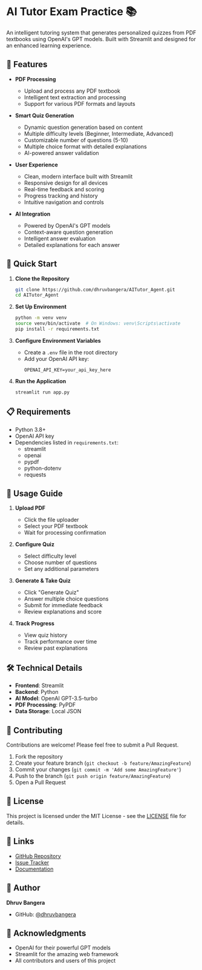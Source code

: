 # AI Tutor Exam Practice 📚

An intelligent tutoring system that generates personalized quizzes from PDF textbooks using OpenAI's GPT models. Built with Streamlit and designed for an enhanced learning experience.

## 🌟 Features

- **PDF Processing**
  - Upload and process any PDF textbook
  - Intelligent text extraction and processing
  - Support for various PDF formats and layouts

- **Smart Quiz Generation**
  - Dynamic question generation based on content
  - Multiple difficulty levels (Beginner, Intermediate, Advanced)
  - Customizable number of questions (5-10)
  - Multiple choice format with detailed explanations
  - AI-powered answer validation

- **User Experience**
  - Clean, modern interface built with Streamlit
  - Responsive design for all devices
  - Real-time feedback and scoring
  - Progress tracking and history
  - Intuitive navigation and controls

- **AI Integration**
  - Powered by OpenAI's GPT models
  - Context-aware question generation
  - Intelligent answer evaluation
  - Detailed explanations for each answer

## 🚀 Quick Start

1. **Clone the Repository**
   ```bash
   git clone https://github.com/dhruvbangera/AITutor_Agent.git
   cd AITutor_Agent
   ```

2. **Set Up Environment**
   ```bash
   python -m venv venv
   source venv/bin/activate  # On Windows: venv\Scripts\activate
   pip install -r requirements.txt
   ```

3. **Configure Environment Variables**
   - Create a `.env` file in the root directory
   - Add your OpenAI API key:
     ```
     OPENAI_API_KEY=your_api_key_here
     ```

4. **Run the Application**
   ```bash
   streamlit run app.py
   ```

## 📋 Requirements

- Python 3.8+
- OpenAI API key
- Dependencies listed in `requirements.txt`:
  - streamlit
  - openai
  - pypdf
  - python-dotenv
  - requests

## 🎯 Usage Guide

1. **Upload PDF**
   - Click the file uploader
   - Select your PDF textbook
   - Wait for processing confirmation

2. **Configure Quiz**
   - Select difficulty level
   - Choose number of questions
   - Set any additional parameters

3. **Generate & Take Quiz**
   - Click "Generate Quiz"
   - Answer multiple choice questions
   - Submit for immediate feedback
   - Review explanations and score

4. **Track Progress**
   - View quiz history
   - Track performance over time
   - Review past explanations

## 🛠️ Technical Details

- **Frontend**: Streamlit
- **Backend**: Python
- **AI Model**: OpenAI GPT-3.5-turbo
- **PDF Processing**: PyPDF
- **Data Storage**: Local JSON

## 🤝 Contributing

Contributions are welcome! Please feel free to submit a Pull Request.

1. Fork the repository
2. Create your feature branch (`git checkout -b feature/AmazingFeature`)
3. Commit your changes (`git commit -m 'Add some AmazingFeature'`)
4. Push to the branch (`git push origin feature/AmazingFeature`)
5. Open a Pull Request

## 📝 License

This project is licensed under the MIT License - see the [LICENSE](LICENSE) file for details.

## 🔗 Links

- [GitHub Repository](https://github.com/dhruvbangera/AITutor_Agent)
- [Issue Tracker](https://github.com/dhruvbangera/AITutor_Agent/issues)
- [Documentation](https://github.com/dhruvbangera/AITutor_Agent/wiki)

## 👥 Author

**Dhruv Bangera**
- GitHub: [@dhruvbangera](https://github.com/dhruvbangera)

## 🙏 Acknowledgments

- OpenAI for their powerful GPT models
- Streamlit for the amazing web framework
- All contributors and users of this project 